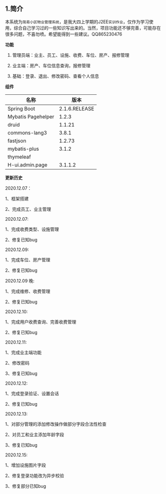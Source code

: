 

## 1.简介

本系统为`简易小区物业管理系统`，是我大四上学期的J2EE`实训作业`，仅作为学习使用，综合自己学习过的一些知识写出来的。当然，项目功能还不够完善，可能存在很多问题，不喜勿喷。希望能得到一些建议。QQ865230476

**功能**

1. 管理员端：业主、员工、设施、收费、车位、房产、报修管理

2. 业主端：房产、车位信息查询，报修管理

3. 基础：登录、退出、修改密码、查看个人信息

   

**组件**

| 名称               | 版本          |
| ------------------ | ------------- |
| Spring Boot        | 2.1.6.RELEASE |
| Mybatis Pagehelper | 1.2.3         |
| druid              | 1.1.21        |
| commons-lang3      | 3.8.1         |
| fastjson           | 1.2.73        |
| mybatis-plus       | 3.1.2         |
| thymeleaf          |               |
| H-ui.admin.page    | 3.1.1.2       |



**更新历史**

2020.12.07：

1、框架搭建

2、完成员工、业主管理

2020.12.07:

1、完成收费类型、设施管理

2、修复已知bug

2020.12.09:

1、完成车位、房产管理

2、修复已知bug

2020.12.09 晚:

1、完成维修、收费管理

2、修复已知bug

2020.12.10:

1、完成用户收费查询、完善收费管理

2、修复已知bug

2020.12.11:

1、完成业主端功能

2、修改密码

3、修复已知bug

2020.12.12:

1、完成登录验证、设置会话

2、修复已知bug

2020.12.13:

1、对部分管理的添加修改操作做部分字段合法性检查

2、对员工和业主添加年龄字段

3、修复已知bug

2020.12.15:

1、增加设施图片字段

2、修复登录功能改为异步校验

3、修复部分已知bug